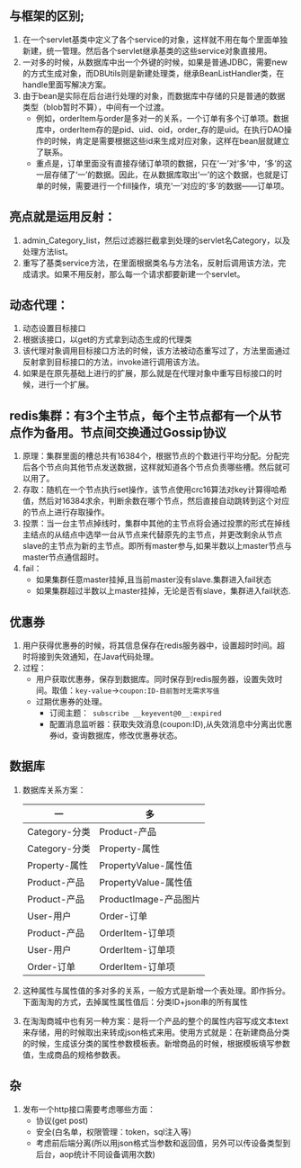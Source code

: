## 与框架的区别;
1. 在一个servlet基类中定义了各个service的对象，这样就不用在每个里面单独新建，统一管理。然后各个servlet继承基类的这些service对象直接用。
2. 一对多的时候，从数据库中出一个外键的时候，如果是普通JDBC，需要new的方式生成对象，而DBUtils则是新建处理类，继承BeanListHandler类，在handle里面写解决方案。
3. 由于bean是实际在后台进行处理的对象，而数据库中存储的只是普通的数据类型（blob暂时不算），中间有一个过渡。
   - 例如，orderItem与order是多对一的关系，一个订单有多个订单项。数据库中，orderItem存的是pid、uid、oid，order_存的是uid。在执行DAO操作的时候，肯定是需要根据这些id来生成对应对象，这样在bean层就建立了联系。
   - 重点是，订单里面没有直接存储订单项的数据，只在‘一’对‘多’中，‘多’的这一层存储了‘一’的数据。因此，在从数据库取出‘一’的这个数据，也就是订单的时候，需要进行一个fill操作，填充‘一’对应的‘多’的数据——订单项。

## 亮点就是运用反射：
1. admin_Category_list，然后过滤器拦截拿到处理的servlet名Category，以及处理方法list。
2. 重写了基类service方法，在里面根据类名与方法名，反射后调用该方法，完成请求。如果不用反射，那么每一个请求都要新建一个servlet。

## 动态代理：
1. 动态设置目标接口
2. 根据该接口，以get的方式拿到动态生成的代理类
3. 该代理对象调用目标接口方法的时候，该方法被动态重写过了，方法里面通过反射拿到目标接口的方法，invoke进行调用该方法。
4. 如果是在原先基础上进行的扩展，那么就是在代理对象中重写目标接口的时候，进行一个扩展。



## redis集群：有3个主节点，每个主节点都有一个从节点作为备用。节点间交换通过Gossip协议
1. 原理：集群里面的槽总共有16384个，根据节点的个数进行平均分配。分配完后各个节点向其他节点发送数据，这样就知道各个节点负责哪些槽。然后就可以用了。
2. 存取：随机在一个节点执行set操作，该节点使用crc16算法对key计算得哈希值，然后对16384求余，判断余数在哪个节点，然后直接自动跳转到这个对应的节点上进行存取操作。
3. 投票：当一台主节点掉线时，集群中其他的主节点将会通过投票的形式在掉线主结点的从结点中选举一台从节点来代替原先的主节点，并更改剩余从节点slave的主节点为新的主节点。即所有master参与,如果半数以上master节点与master节点通信超时。
4. fail：
   - 如果集群任意master挂掉,且当前master没有slave.集群进入fail状态
   - 如果集群超过半数以上master挂掉，无论是否有slave，集群进入fail状态.
   
## 优惠券
1. 用户获得优惠券的时候，将其信息保存在redis服务器中，设置超时时间。超时将接到失效通知，在Java代码处理。
2. 过程：
   - 用户获取优惠券，保存到数据库。同时保存到redis服务器，设置失效时间。取值：`key-value`->`coupon:ID-目前暂时无需求写值`
   - 过期优惠券的处理。
     - 订阅主题：` subscribe __keyevent@0__:expired`
     - 配置消息监听器：获取失效消息(coupon:ID),从失效消息中分离出优惠券id，查询数据库，修改优惠券状态。
     
## 数据库
1. 数据库关系方案：

      一 | 多  
      -|-|
      Category-分类 | Product-产品 |
      Category-分类 | Property-属性 |
      Property-属性 | PropertyValue-属性值 |
      Product-产品  | PropertyValue-属性值 |
      Product-产品  | ProductImage-产品图片 |
      User-用户 | Order-订单 |
      Product-产品 | OrderItem-订单项 |
      User-用户 | OrderItem-订单项 |
      Order-订单 | OrderItem-订单项 |
      
2. 这种属性与属性值的多对多的关系，一般方式是新增一个表处理。即作拆分。下面淘淘的方式，去掉属性属性值后：分类ID+json串的所有属性
2. 在淘淘商城中也有另一种方案：是将一个产品的整个的属性内容写成文本text来存储，用的时候取出来转成json格式来用。使用方式就是：在新建商品分类的时候，生成该分类的属性参数模板表。新增商品的时候，根据模板填写参数值，生成商品的规格参数表。


## 杂
1. 发布一个http接口需要考虑哪些方面：
   - 协议(get post)
   - 安全(白名单，权限管理：token，sql注入等)
   - 考虑前后端分离(所以用json格式当参数和返回值，另外可以传设备类型到后台，aop统计不同设备调用次数)



